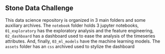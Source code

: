 ## Stone Data Challenge

This data science repository is organized in 3 main folders and some auxiliary archives. 
The `notebook` folder holds 3 jupyter notebooks, `01_exploratory` has the exploratory analysis and the feature engineering, `02_dashboard` has a dashboard used to ease the analysis of the timeseries attributes. And, finally, `03_ml_models` have the machine learning models.
The `assets` folder has an `css` archived used to stylize the dashboard
